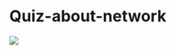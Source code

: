 # Quiz-about-network

<a href="https://the-scripts.github.io/Quiz-about-network/"><img src="https://img.shields.io/badge/-Wyświetl Demo StronyIn-%230077B5?style=for-the-badge&logo=linkedin&logoColor=white"></a> 
